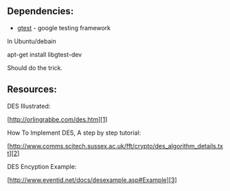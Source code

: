 

Dependencies:
-------------

* [gtest][4] - google testing framework

In Ubuntu/debain 

  apt-get install libgtest-dev  


Should do the trick.

Resources:
----------

DES Illustrated: 

[http://orlingrabbe.com/des.htm][1]

How To Implement DES, A step by step tutorial: 

[http://www.comms.scitech.sussex.ac.uk/fft/crypto/des_algorithm_details.txt][2]

DES Encyption Example: 

[http://www.eventid.net/docs/desexample.asp#Example][3]

[1]: http://orlingrabbe.com/des.htm
[2]: http://www.comms.scitech.sussex.ac.uk/fft/crypto/des_algorithm_details.txt
[3]: http://www.eventid.net/docs/desexample.asp#Example
[4]: http://code.google.com/p/googletest/
